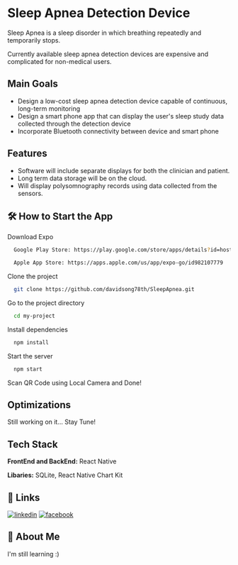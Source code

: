 # Sleep Apnea Detection Device 

Sleep Apnea is a sleep disorder in which breathing repeatedly and temporarily stops. 

Currently available sleep apnea detection devices are expensive and complicated for non-medical users.

## Main Goals

- Design a low-cost sleep apnea detection device capable of continuous, long-term monitoring
- Design a smart phone app that can display the user's sleep study data collected through the detection device
- Incorporate Bluetooth connectivity between device and smart phone

## Features

- Software will include separate displays for both the clinician and patient. 
- Long term data storage will be on the cloud.
- Will display polysomnography records using data collected from the sensors.



## 🛠 How to Start the App

Download Expo
```bash
  Google Play Store: https://play.google.com/store/apps/details?id=host.exp.exponent&hl=en_US&gl=US

  Apple App Store: https://apps.apple.com/us/app/expo-go/id982107779
```
Clone the project

```bash
  git clone https://github.com/davidsong78th/SleepApnea.git
```

Go to the project directory

```bash
  cd my-project
```

Install dependencies

```bash
  npm install
```

Start the server

```bash
  npm start
```

Scan QR Code using Local Camera and Done!

  
## Optimizations

Still working on it... Stay Tune!

  
## Tech Stack

**FrontEnd and BackEnd:** React Native

**Libaries:** SQLite, React Native Chart Kit

  
## 🔗 Links
[![linkedin](https://img.shields.io/badge/linkedin-0A66C2?style=for-the-badge&logo=linkedin&logoColor=white)](https://www.linkedin.com/)
[![facebook](https://img.shields.io/badge/facebook-1DA1F2?style=for-the-badge&logo=facebook&logoColor=white)](https://facebook.com/)

  
## 🚀 About Me
I'm still learning :)

  